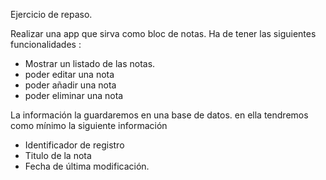 Ejercicio de repaso. 

Realizar una app que sirva como bloc de notas. Ha de tener las siguientes funcionalidades :
* Mostrar un listado de las notas.
* poder editar una nota
* poder añadir una nota
* poder eliminar una nota

La información la guardaremos en una base de datos. en ella tendremos como mínimo la siguiente información
* Identificador de registro
* Titulo de la nota
* Fecha de última modificación.

